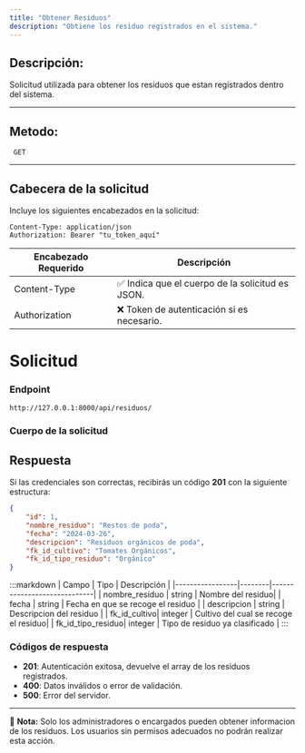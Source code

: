 ```yaml
---
title: "Obtener Residuos"
description: "Obtiene los residuo registrados en el sistema."
---
```


## Descripción:

Solicitud utilizada para obtener los residuos que estan registrados dentro del sistema.

---

## Metodo:
```
 GET
```
---
## **Cabecera de la solicitud**
Incluye los siguientes encabezados en la solicitud:
```
Content-Type: application/json
Authorization: Bearer "tu_token_aquí"
```
|Encabezado	Requerido | Descripción  |
|-------------------- |--------------|
|Content-Type	      |✅	Indica que el cuerpo de la solicitud es JSON.
|Authorization        |❌	Token de autenticación si es necesario.


# **Solicitud**

### **Endpoint**
```
http://127.0.0.1:8000/api/residuos/
```
### **Cuerpo de la solicitud**


## **Respuesta**

Si las credenciales son correctas, recibirás un código **201** con la siguiente estructura:

```json
{
    "id": 1,
    "nombre_residuo": "Restos de poda",
    "fecha": "2024-03-26",
    "descripcion": "Residuos orgánicos de poda",
    "fk_id_cultivo": "Tomates Orgánicos",
    "fk_id_tipo_residuo": "Orgánico"
}
```

:::markdown
| Campo           | Tipo   | Descripción                |
|-----------------|--------|-----------------------------|
| nombre_residuo  | string | Nombre del residuo|
| fecha           | string | Fecha en que se recoge el residuo     |
| descripcion     | string | Descripcion del residuo |
| fk_id_cultivo| integer | Cultivo del cual se recoge el residuo|
| fk_id_tipo_residuo| integer | Tipo de residuo ya clasificado |
:::


### **Códigos de respuesta**
- **201**: Autenticación exitosa, devuelve el array de los residuos registrados.
- **400**: Datos inválidos o error de validación.
- **500**: Error del servidor.

---

📄 **Nota:** Solo los administradores o encargados pueden obtener informacion de los residuos. Los usuarios sin permisos adecuados no podrán realizar esta acción.
